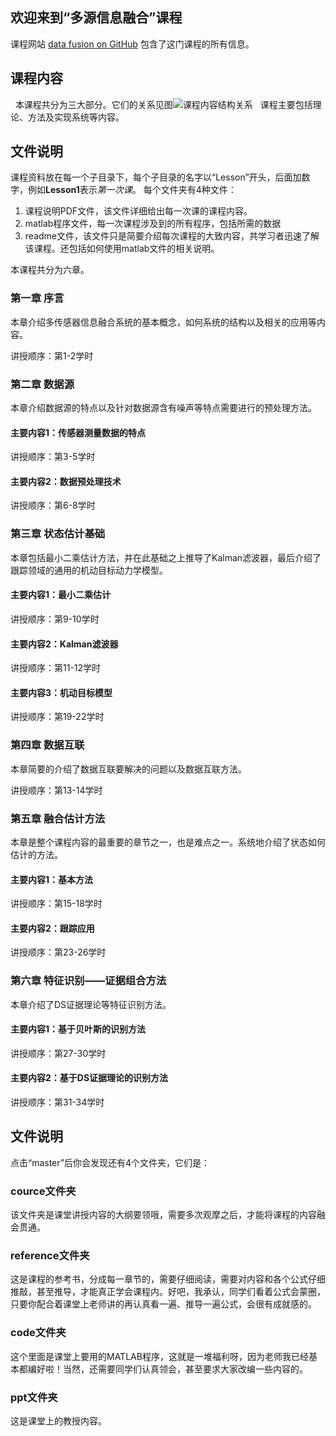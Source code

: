 ## 欢迎来到“多源信息融合”课程

课程网站 [data fusion on GitHub](https://github.com/Xue-boJin/data-fusion-for-indoor-tracking-by-RFID/edit/master/README.md) 包含了这门课程的所有信息。

## 课程内容

   本课程共分为三大部分。它们的关系见图![课程内容结构关系](https://github.com/Xue-boJin/data-fusion-for-indoor-tracking-by-RFID/blob/resource/StructureofCourse.png)
   
课程主要包括理论、方法及实现系统等内容。

## 文件说明 
 课程资料放在每一个子目录下，每个子目录的名字以“Lesson”开头，后面加数字，例如**Lesson1**表示*第一次课*。
 每个文件夹有4种文件：
 1. 课程说明PDF文件，该文件详细给出每一次课的课程内容。
 2. matlab程序文件，每一次课程涉及到的所有程序，包括所需的数据
 3. readme文件，该文件只是简要介绍每次课程的大致内容，共学习者迅速了解该课程。还包括如何使用matlab文件的相关说明。

   本课程共分为六章。
### 第一章	序言
本章介绍多传感器信息融合系统的基本概念，如何系统的结构以及相关的应用等内容。

讲授顺序：第1-2学时

### 第二章	数据源
本章介绍数据源的特点以及针对数据源含有噪声等特点需要进行的预处理方法。
#### 主要内容1：传感器测量数据的特点
讲授顺序：第3-5学时
#### 主要内容2：数据预处理技术
讲授顺序：第6-8学时

### 第三章	状态估计基础
本章包括最小二乘估计方法，并在此基础之上推导了Kalman滤波器，最后介绍了跟踪领域的通用的机动目标动力学模型。
#### 主要内容1：最小二乘估计
讲授顺序：第9-10学时
#### 主要内容2：Kalman滤波器
讲授顺序：第11-12学时
#### 主要内容3：机动目标模型
讲授顺序：第19-22学时

### 第四章	数据互联
本章简要的介绍了数据互联要解决的问题以及数据互联方法。

讲授顺序：第13-14学时

### 第五章	融合估计方法
本章是整个课程内容的最重要的章节之一，也是难点之一。系统地介绍了状态如何估计的方法。
#### 主要内容1：基本方法
讲授顺序：第15-18学时
#### 主要内容2：跟踪应用
讲授顺序：第23-26学时

### 第六章	特征识别——证据组合方法
本章介绍了DS证据理论等特征识别方法。
#### 主要内容1：基于贝叶斯的识别方法
讲授顺序：第27-30学时
#### 主要内容2：基于DS证据理论的识别方法
讲授顺序：第31-34学时


## 文件说明 

点击“master”后你会发现还有4个文件夹，它们是：
### cource文件夹
该文件夹是课堂讲授内容的大纲要领哦，需要多次观摩之后，才能将课程的内容融会贯通。

### reference文件夹
这是课程的参考书，分成每一章节的，需要仔细阅读，需要对内容和各个公式仔细推敲，甚至推导，才能真正学会课程内。好吧，我承认，同学们看着公式会蒙圈，只要你配合着课堂上老师讲的再认真看一遍、推导一遍公式，会很有成就感的。

### code文件夹
这个里面是课堂上要用的MATLAB程序，这就是一堆福利呀，因为老师我已经基本都编好啦！当然，还需要同学们认真领会，甚至要求大家改编一些内容的。

### ppt文件夹
这是课堂上的教授内容。


